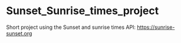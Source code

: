 # Sunset_Sunrise_times_project
Short project using the Sunset and sunrise times API:
https://sunrise-sunset.org
